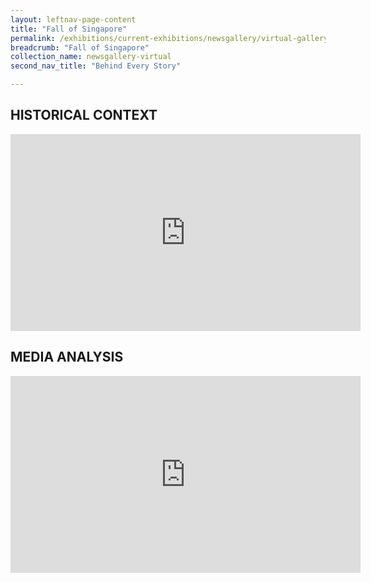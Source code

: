 ```yaml
---
layout: leftnav-page-content
title: "Fall of Singapore"
permalink: /exhibitions/current-exhibitions/newsgallery/virtual-gallery/behind-every-story/fos/
breadcrumb: "Fall of Singapore"
collection_name: newsgallery-virtual
second_nav_title: "Behind Every Story"

---
```


<h2>HISTORICAL CONTEXT</h2>

<center>
<iframe width="560" height="315" src="https://www.youtube.com/embed/SPb79aI6quk" frameborder="0" allow="accelerometer; autoplay; encrypted-media; gyroscope; picture-in-picture" allowfullscreen></iframe>
</center>

<h2>MEDIA ANALYSIS</h2>

<center>
<iframe width="560" height="315" src="https://www.youtube.com/embed/SPb79aI6quk" frameborder="0" allow="accelerometer; autoplay; encrypted-media; gyroscope; picture-in-picture" allowfullscreen></iframe>
</center>